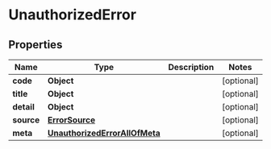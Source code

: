 

# UnauthorizedError


## Properties

Name | Type | Description | Notes
------------ | ------------- | ------------- | -------------
**code** | **Object** |  |  [optional]
**title** | **Object** |  |  [optional]
**detail** | **Object** |  |  [optional]
**source** | [**ErrorSource**](ErrorSource.md) |  |  [optional]
**meta** | [**UnauthorizedErrorAllOfMeta**](UnauthorizedErrorAllOfMeta.md) |  |  [optional]



